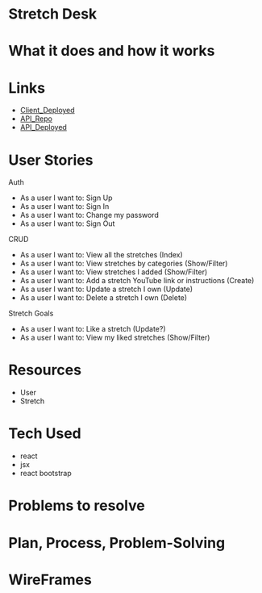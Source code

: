 # Stretch Desk

# What it does and how it works

# Links
  - [Client_Deployed]()
  - [API_Repo]()
  - [API_Deployed]()

# User Stories

  Auth
  - As a user I want to: Sign Up
  - As a user I want to: Sign In
  - As a user I want to: Change my password
  - As a user I want to: Sign Out

  CRUD
  - As a user I want to: View all the stretches (Index)
  - As a user I want to: View stretches by categories (Show/Filter)
  - As a user I want to: View stretches I added (Show/Filter)
  - As a user I want to: Add a stretch YouTube link or instructions (Create)
  - As a user I want to: Update a stretch I own (Update)
  - As a user I want to: Delete a stretch I own (Delete)

  Stretch Goals
  - As a user I want to: Like a stretch (Update?)
  - As a user I want to: View my liked stretches (Show/Filter)

# Resources
  - User
  - Stretch

# Tech Used
  - react
  - jsx
  - react bootstrap

# Problems to resolve

# Plan, Process, Problem-Solving

# WireFrames
